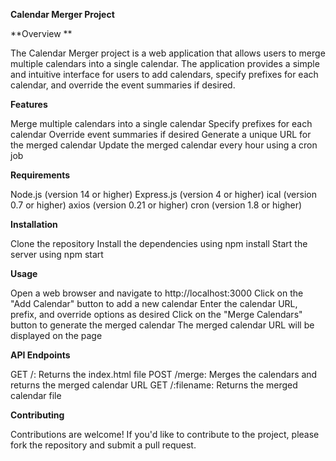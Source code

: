 **Calendar Merger Project**

**Overview **

The Calendar Merger project is a web application that allows users to merge multiple calendars into a single calendar. The application provides a simple and intuitive interface for users to add calendars, specify prefixes for each calendar, and override the event summaries if desired.

**Features**

Merge multiple calendars into a single calendar
Specify prefixes for each calendar
Override event summaries if desired
Generate a unique URL for the merged calendar
Update the merged calendar every hour using a cron job

**Requirements**

Node.js (version 14 or higher)
Express.js (version 4 or higher)
ical (version 0.7 or higher)
axios (version 0.21 or higher)
cron (version 1.8 or higher)

**Installation**

Clone the repository
Install the dependencies using npm install
Start the server using npm start

**Usage**

Open a web browser and navigate to http://localhost:3000
Click on the "Add Calendar" button to add a new calendar
Enter the calendar URL, prefix, and override options as desired
Click on the "Merge Calendars" button to generate the merged calendar
The merged calendar URL will be displayed on the page

**API Endpoints**

GET /: Returns the index.html file
POST /merge: Merges the calendars and returns the merged calendar URL
GET /:filename: Returns the merged calendar file

**Contributing**

Contributions are welcome! If you'd like to contribute to the project, please fork the repository and submit a pull request.
